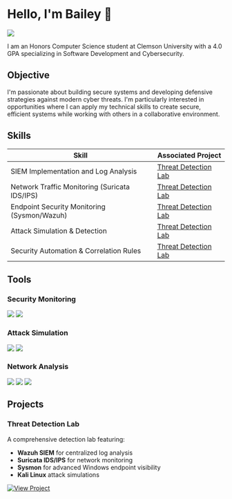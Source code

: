 # Hello, I'm Bailey 👋
<a href="https://linkedin.com/in/btmaste"><img src="https://img.shields.io/badge/-LinkedIn-0072b1?&style=for-the-badge&logo=linkedin&logoColor=white" /></a>

I am an Honors Computer Science student at Clemson University with a 4.0 GPA specializing in Software Development and Cybersecurity.

## Objective

I'm passionate about building secure systems and developing defensive strategies against modern cyber threats. I'm particularly interested in opportunities where I can apply my technical skills to create secure, efficient systems while working with others in a collaborative environment.

## Skills

| Skill                                         | Associated Project         |
|-----------------------------------------------|----------------------------|
| SIEM Implementation and Log Analysis          | [Threat Detection Lab](https://github.com/baileym12/threat-detection-lab) |
| Network Traffic Monitoring (Suricata IDS/IPS) | [Threat Detection Lab](https://github.com/baileym12/threat-detection-lab) |
| Endpoint Security Monitoring (Sysmon/Wazuh)   | [Threat Detection Lab](https://github.com/baileym12/threat-detection-lab) |
| Attack Simulation & Detection                 | [Threat Detection Lab](https://github.com/baileym12/threat-detection-lab) |
| Security Automation & Correlation Rules       | [Threat Detection Lab](https://github.com/baileym12/threat-detection-lab) |

## Tools



### Security Monitoring
<div>
    <img src="https://img.shields.io/badge/-Wazuh-000000?&style=for-the-badge&logo=Wazuh&logoColor=white" />
    <img src="https://img.shields.io/badge/-Sysmon-0078D4?&style=for-the-badge&logo=Windows&logoColor=white" />
</div>

### Attack Simulation
<div>
    <img src="https://img.shields.io/badge/-Kali_Linux-557C94?&style=for-the-badge&logo=KaliLinux&logoColor=white" />
    <img src="https://img.shields.io/badge/-Metasploit-000000?&style=for-the-badge&logo=Metasploit&logoColor=white" />
</div>

### Network Analysis
<div>
    <img src="https://img.shields.io/badge/-Wireshark-1679A7?&style=for-the-badge&logo=Wireshark&logoColor=white" />
    <img src="https://img.shields.io/badge/-Zeek-777BB4?&style=for-the-badge&logo=Zeek&logoColor=white" />
    <img src="https://img.shields.io/badge/-Suricata-EF3B2D?&style=for-the-badge&logo=Suricata&logoColor=white" />
</div>

## Projects

### Threat Detection Lab
A comprehensive detection lab featuring:
- **Wazuh SIEM** for centralized log analysis
- **Suricata IDS/IPS** for network monitoring
- **Sysmon** for advanced Windows endpoint visibility
- **Kali Linux** attack simulations

[![View Project](https://img.shields.io/badge/-View_Project-181717?style=for-the-badge&logo=GitHub&logoColor=white)](https://github.com/baileym12/threat-detection-lab)


<!--
## Certifications
<div>
<img src="https://img.shields.io/badge/-Security%2B-FF0000?&style=for-the-badge&logo=CompTIA&logoColor=white" />
<img src="https://img.shields.io/badge/-CySA%2B-006400?&style=for-the-badge&logo=CompTIA&logoColor=white" />
</div>
-->
